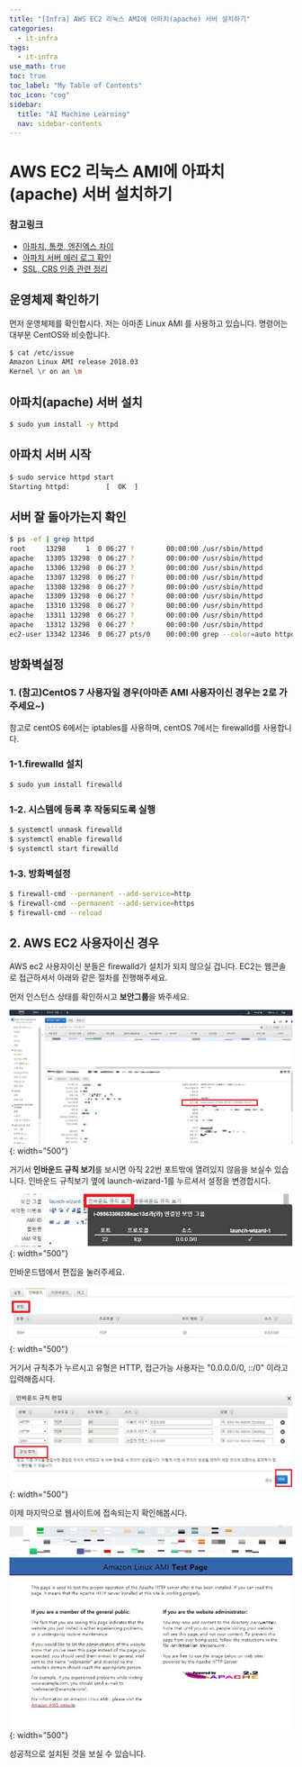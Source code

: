```yaml
---
title: "[Infra] AWS EC2 리눅스 AMI에 아파치(apache) 서버 설치하기" 
categories:
  - it-infra
tags:
  - it-infra
use_math: true
toc: true
toc_label: "My Table of Contents"
toc_icon: "cog"
sidebar:
  title: "AI Machine Learning"
  nav: sidebar-contents
---
```


# AWS EC2 리눅스 AMI에 아파치(apache) 서버 설치하기

### 참고링크
* [아파치, 톰캣, 엔진엑스 차이](https://losskatsu.github.io/it-infra/webserver/)
* [아파치 서버 에러 로그 확인](https://losskatsu.github.io/it-infra/apache-error-log/)
* [SSL, CRS 인증 관련 정리](https://losskatsu.github.io/it-infra/ssl-auth/)


## 운영체제 확인하기

먼저 운영체제를 확인합시다. 저는 아마존 Linux AMI 를 사용하고 있습니다. 
명령어는 대부분 CentOS와 비슷합니다. 

```bash
$ cat /etc/issue
Amazon Linux AMI release 2018.03
Kernel \r on an \m
```

## 아파치(apache) 서버 설치

```bash
$ sudo yum install -y httpd
```


## 아파치 서버 시작

```bash 
$ sudo service httpd start
Starting httpd:         [  OK  ]
```

## 서버 잘 돌아가는지 확인

```bash
$ ps -ef | grep httpd
root     13298     1  0 06:27 ?        00:00:00 /usr/sbin/httpd
apache   13305 13298  0 06:27 ?        00:00:00 /usr/sbin/httpd
apache   13306 13298  0 06:27 ?        00:00:00 /usr/sbin/httpd
apache   13307 13298  0 06:27 ?        00:00:00 /usr/sbin/httpd
apache   13308 13298  0 06:27 ?        00:00:00 /usr/sbin/httpd
apache   13309 13298  0 06:27 ?        00:00:00 /usr/sbin/httpd
apache   13310 13298  0 06:27 ?        00:00:00 /usr/sbin/httpd
apache   13311 13298  0 06:27 ?        00:00:00 /usr/sbin/httpd
apache   13312 13298  0 06:27 ?        00:00:00 /usr/sbin/httpd
ec2-user 13342 12346  0 06:27 pts/0    00:00:00 grep --color=auto httpd

```

## 방화벽설정

### 1. (참고)CentOS 7 사용자일 경우(아마존 AMI 사용자이신 경우는 2로 가주세요~)

참고로 centOS 6에서는 iptables를 사용하며, centOS 7에서는 firewalld를 사용합니다. 

### 1-1.firewalld 설치

```bash
$ sudo yum install firewalld
```

### 1-2. 시스템에 등록 후 작동되도록 실행

```bash
$ systemctl unmask firewalld
$ systemctl enable firewalld
$ systemctl start firewalld
```

### 1-3. 방화벽설정

```bash
$ firewall-cmd --permanent --add-service=http
$ firewall-cmd --permanent --add-service=https
$ firewall-cmd --reload
```

## 2. AWS EC2 사용자이신 경우

AWS ec2 사용자이신 분들은 firewalld가 설치가 되지 않으실 겁니다. 
EC2는 웹콘솔로 접근하셔서 아래와 같은 절차를 진행해주세요. 

먼저 인스턴스 상태를 확인하시고 **보안그룹**을 봐주세요. 

![figure01](/assets/images/infra/aws_server/001.JPG){: width="500"}

거기서 **인바운드 규칙 보기**를 보시면 아직 22번 포트밖에 열려있지 않음을 보실수 있습니다. 
인바운드 규칙보기 옆에 launch-wizard-1를 누르셔서 설정을 변경합시다. 

![figure01](/assets/images/infra/aws_server/002.JPG){: width="500"}

인바운드탭에서 편집을 눌러주세요. 

![figure01](/assets/images/infra/aws_server/003.JPG){: width="500"}

거기서 규칙추가 누르시고 유형은 HTTP, 접근가능 사용자는 "0.0.0.0/0, ::/0" 이라고 입력해줍시다.

![figure01](/assets/images/infra/aws_server/004.JPG){: width="500"}

이제 마지막으로 웹사이트에 접속되는지 확인해봅시다. 

![figure01](/assets/images/infra/aws_server/010.jpg){: width="500"}

성공적으로 설치된 것을 보실 수 있습니다.
